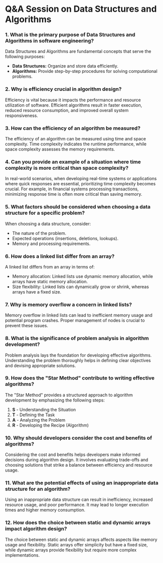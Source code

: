 # Q&A Session on Data Structures and Algorithms

### 1. What is the primary purpose of Data Structures and Algorithms in software engineering?

Data Structures and Algorithms are fundamental concepts that serve the following purposes:

- **Data Structures:** Organize and store data efficiently.
- **Algorithms:** Provide step-by-step procedures for solving computational problems.

### 2. Why is efficiency crucial in algorithm design?

Efficiency is vital because it impacts the performance and resource utilization of software. Efficient algorithms result in faster execution, reduced resource consumption, and improved overall system responsiveness.

### 3. How can the efficiency of an algorithm be measured?

The efficiency of an algorithm can be measured using time and space complexity. Time complexity indicates the runtime performance, while space complexity assesses the memory requirements.

### 4. Can you provide an example of a situation where time complexity is more critical than space complexity?

In real-world scenarios, when developing real-time systems or applications where quick responses are essential, prioritizing time complexity becomes crucial. For example, in financial systems processing transactions, minimizing response time is often more critical than saving memory.

### 5. What factors should be considered when choosing a data structure for a specific problem?

When choosing a data structure, consider:

- The nature of the problem.
- Expected operations (insertions, deletions, lookups).
- Memory and processing requirements.

### 6. How does a linked list differ from an array?

A linked list differs from an array in terms of:

- Memory allocation: Linked lists use dynamic memory allocation, while arrays have static memory allocation.
- Size flexibility: Linked lists can dynamically grow or shrink, whereas arrays have a fixed size.

### 7. Why is memory overflow a concern in linked lists?

Memory overflow in linked lists can lead to inefficient memory usage and potential program crashes. Proper management of nodes is crucial to prevent these issues.

### 8. What is the significance of problem analysis in algorithm development?

Problem analysis lays the foundation for developing effective algorithms. Understanding the problem thoroughly helps in defining clear objectives and devising appropriate solutions.

### 9. How does the "Star Method" contribute to writing effective algorithms?

The "Star Method" provides a structured approach to algorithm development by emphasizing the following steps:

1. **S** - Understanding the Situation
2. **T** - Defining the Task
3. **A** - Analyzing the Problem
4. **R** - Developing the Recipe (Algorithm)

### 10. Why should developers consider the cost and benefits of algorithms?

Considering the cost and benefits helps developers make informed decisions during algorithm design. It involves evaluating trade-offs and choosing solutions that strike a balance between efficiency and resource usage.

### 11. What are the potential effects of using an inappropriate data structure for an algorithm?

Using an inappropriate data structure can result in inefficiency, increased resource usage, and poor performance. It may lead to longer execution times and higher memory consumption.

### 12. How does the choice between static and dynamic arrays impact algorithm design?

The choice between static and dynamic arrays affects aspects like memory usage and flexibility. Static arrays offer simplicity but have a fixed size, while dynamic arrays provide flexibility but require more complex implementations.
